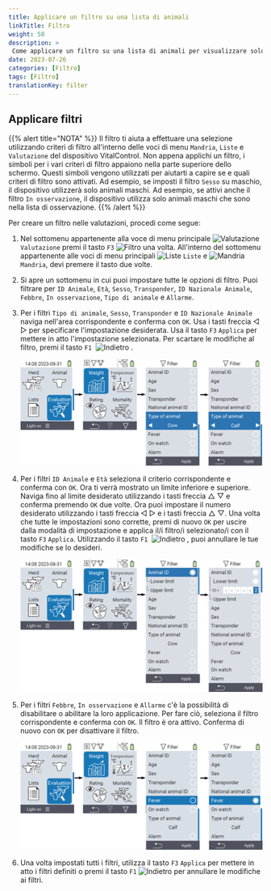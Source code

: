 ```yaml
---
title: Applicare un filtro su una lista di animali
linkTitle: Filtro
weight: 50
description: >
 Come applicare un filtro su una lista di animali per visualizzare solo un sottoinsieme degli animali presenti sul dispositivo.
date: 2023-07-26
categories: [Filtro]
tags: [Filtro]
translationKey: filter
---
```

## Applicare filtri

{{% alert title="NOTA" %}}
Il filtro ti aiuta a effettuare una selezione utilizzando criteri di filtro all'interno delle voci di menu `Mandria`, `Liste` e `Valutazione` del dispositivo VitalControl. Non appena applichi un filtro, i simboli per i vari criteri di filtro appaiono nella parte superiore dello schermo. Questi simboli vengono utilizzati per aiutarti a capire se e quali criteri di filtro sono attivati. Ad esempio, se imposti il filtro `Sesso` su maschio, il dispositivo utilizzerà solo animali maschi. Ad esempio, se attivi anche il filtro `In osservazione`, il dispositivo utilizza solo animali maschi che sono nella lista di osservazione.
{{% /alert %}}

Per creare un filtro nelle valutazioni, procedi come segue:

1. Nel sottomenu appartenente alla voce di menu principale <img src="/icons/main/evaluation.svg" width="50" align="bottom" alt="Valutazione" /> `Valutazione` premi il tasto `F3` <img src="/icons/footer/filter.svg" width="25" align="bottom" alt="Filtro" /> una volta. All'interno del sottomenu appartenente alle voci di menu principali <img src="/icons/main/lists.svg" width="28" align="bottom" alt="Liste" /> `Liste` e <img src="/icons/main/herd.svg" width="60" align="bottom" alt="Mandria" /> `Mandria`, devi premere il tasto due volte.

2. Si apre un sottomenu in cui puoi impostare tutte le opzioni di filtro. Puoi filtrare per `ID Animale`, `Età`, `Sesso`, `Transponder`, `ID Nazionale Animale`, `Febbre`, `In osservazione`, `Tipo di animale` e `Allarme`.

3. Per i filtri `Tipo di animale`, `Sesso`, `Transponder` e `ID Nazionale Animale` naviga nell'area corrispondente e conferma con `OK`. Usa i tasti freccia ◁ ▷ per specificare l'impostazione desiderata. Usa il tasto `F3` `Applica` per mettere in atto l'impostazione selezionata. Per scartare le modifiche al filtro, premi il tasto `F1` &nbsp;<img src="/icons/footer/exit.svg" width="25" align="bottom" alt="Indietro" />&nbsp;.


   ![VitalControl: menu Valutazione Crea filtro](images/filter.png "Crea filtro")

4. Per i filtri `ID Animale` e `Età` seleziona il criterio corrispondente e conferma con `OK`. Ora ti verrà mostrato un limite inferiore e superiore. Naviga fino al limite desiderato utilizzando i tasti freccia △ ▽ e conferma premendo `OK` due volte. Ora puoi impostare il numero desiderato utilizzando i tasti freccia ◁ ▷ e i tasti freccia △ ▽. Una volta che tutte le impostazioni sono corrette, premi di nuovo `OK` per uscire dalla modalità di impostazione e applica il/i filtro/i selezionato/i con il tasto `F3` `Applica`. Utilizzando il tasto `F1` &nbsp;<img src="/icons/footer/exit.svg" width="25" align="bottom" alt="Indietro" />&nbsp;, puoi annullare le tue modifiche se lo desideri.

   ![VitalControl: menu Valutazione Crea filtro](images/filter2.png "Crea filtro")

5. Per i filtri `Febbre`, `In osservazione` e `Allarme` c'è la possibilità di disabilitare o abilitare la loro applicazione. Per fare ciò, seleziona il filtro corrispondente e conferma con `OK`. Il filtro è ora attivo. Conferma di nuovo con `OK` per disattivare il filtro.

   ![VitalControl: menu Valutazione Crea filtro](images/filter3.png "Crea filtro")

6. Una volta impostati tutti i filtri, utilizza il tasto `F3` `Applica` per mettere in atto i filtri definiti o premi il tasto `F1` <img src="/icons/footer/exit.svg" width="25" align="bottom" alt="Indietro" /> per annullare le modifiche ai filtri.
